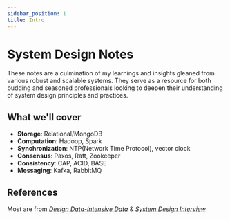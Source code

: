 ```yaml
---
sidebar_position: 1
title: Intro
---
```


# System Design Notes

These notes are a culmination of my learnings and insights gleaned from various robust and scalable systems. They serve
as a resource for both budding and seasoned professionals looking to deepen their understanding of system design
principles and practices.

## What we'll cover

- **Storage**: Relational/MongoDB
- **Computation**: Hadoop, Spark
- **Synchronization**: NTP(Network Time Protocol), vector clock
- **Consensus**: Paxos, Raft, Zookeeper
- **Consistency**: CAP, ACID, BASE
- **Messaging**: Kafka, RabbitMQ

## References
Most are from [_Design Data-Intensive
Data_](https://learning.oreilly.com/library/view/designing-data-intensive-applications/9781491903063/) & [ _System
Design
Interview_ ](https://bytebytego.com/courses/system-design-interview)
